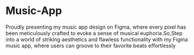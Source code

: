 # Music-App
Proudly presenting my music app design on Figma, where every pixel has been meticulously crafted to evoke a sense of musical euphoria.So,Step into a world of striking aesthetics and flawless functionality with my Figma music app, where users can groove to their favorite beats effortlessly


